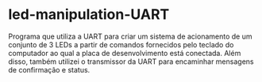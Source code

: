 # led-manipulation-UART
Programa que utiliza a UART para criar um sistema de acionamento de um conjunto de 3 LEDs a partir de comandos fornecidos pelo teclado do computador ao qual a placa de desenvolvimento está conectada. Além disso, também utilizei o transmissor da UART para encaminhar mensagens de confirmação e status.
